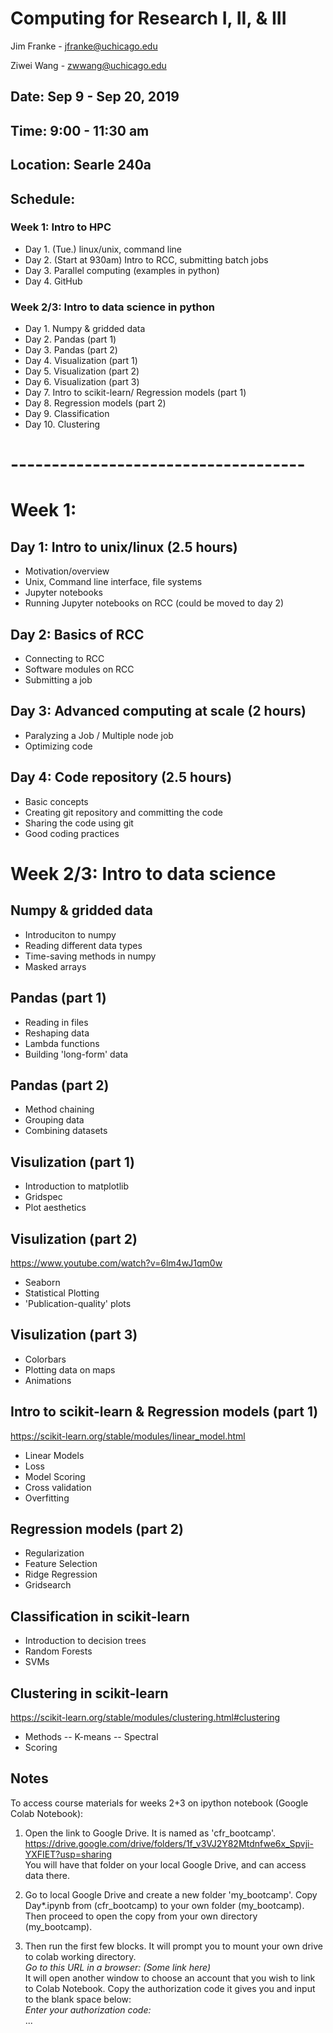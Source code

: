 # Computing for Research I, II, & III 
Jim Franke - jfranke@uchicago.edu

Ziwei Wang - zwwang@uchicago.edu

## Date: Sep 9 - Sep 20, 2019
## Time: 9:00 - 11:30 am
## Location: Searle 240a

## Schedule:
### Week 1: Intro to HPC
* Day 1. (Tue.) linux/unix, command line
* Day 2. (Start at 930am) Intro to RCC, submitting batch jobs
* Day 3. Parallel computing (examples in python)
* Day 4. GitHub

### Week 2/3: Intro to data science in python
* Day 1. Numpy & gridded data
* Day 2. Pandas (part 1)
* Day 3. Pandas (part 2)
* Day 4. Visualization (part 1)
* Day 5. Visualization (part 2)
* Day 6. Visualization (part 3)
* Day 7. Intro to scikit-learn/ Regression models (part 1)
* Day 8. Regression models (part 2)
* Day 9. Classification
* Day 10. Clustering

# ------------------------------------ 
# Week 1:
## Day 1: Intro to unix/linux (2.5 hours)
* Motivation/overview
* Unix, Command line interface, file systems
* Jupyter notebooks
* Running Jupyter notebooks on RCC (could be moved to day 2)

## Day 2: Basics of RCC
* Connecting to RCC
* Software modules on RCC
* Submitting a job

## Day 3: Advanced computing at scale (2 hours)
* Paralyzing a Job / Multiple node job
* Optimizing code

## Day 4: Code repository (2.5 hours)
* Basic concepts
* Creating git repository and committing the code
* Sharing the code using git
* Good coding practices

# Week 2/3: Intro to data science
## Numpy & gridded data
* Introduciton to numpy
* Reading different data types
* Time-saving methods in numpy
* Masked arrays

## Pandas (part 1)
* Reading in files
* Reshaping data
* Lambda functions
* Building 'long-form' data 

## Pandas (part 2)
* Method chaining
* Grouping data
* Combining datasets

## Visulization (part 1)
* Introduction to matplotlib
* Gridspec
* Plot aesthetics

## Visulization (part 2)
https://www.youtube.com/watch?v=6lm4wJ1qm0w
* Seaborn
* Statistical Plotting
* 'Publication-quality' plots

## Visulization (part 3)
* Colorbars
* Plotting data on maps
* Animations

## Intro to scikit-learn & Regression models (part 1)
https://scikit-learn.org/stable/modules/linear_model.html
* Linear Models
* Loss
* Model Scoring
* Cross validation
* Overfitting

## Regression models (part 2)
* Regularization
* Feature Selection
* Ridge Regression
* Gridsearch

## Classification in scikit-learn
* Introduction to decision trees
* Random Forests
* SVMs

## Clustering in scikit-learn
https://scikit-learn.org/stable/modules/clustering.html#clustering
* Methods -- K-means -- Spectral
* Scoring

## Notes
To access course materials for weeks 2+3 on ipython notebook (Google Colab Notebook): 
1. Open the link to Google Drive. It is named as 'cfr_bootcamp'. <br>
https://drive.google.com/drive/folders/1f_v3VJ2Y82Mtdnfwe6x_Spvji-YXFIET?usp=sharing <br>
You will have that folder on your local Google Drive, and can access data there. <br>

2. Go to local Google Drive and create a new folder 'my_bootcamp'. Copy Day*.ipynb from (cfr_bootcamp) to your own folder (my_bootcamp). Then proceed to open the copy from your own directory (my_bootcamp). 

3. Then run the first few blocks. It will prompt you to mount your own drive to colab working directory.  <br>
*Go to this URL in a browser: (Some link here)* <br>
It will open another window to choose an account that you wish to link to Colab Notebook. Copy the authorization code it gives you and input to the blank space below: <br>
*Enter your authorization code:* <br>
...
